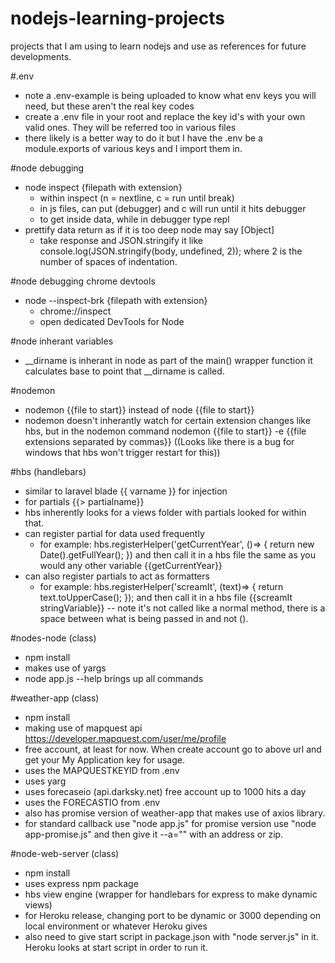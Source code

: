 # nodejs-learning-projects

projects that I am using to learn nodejs and use as references for future developments.

#.env
* note a .env-example is being uploaded to know what env keys you will need, but these aren't the real key codes
* create a .env file in your root and replace the key id's with your own valid ones.  They will be referred too in various files
* there likely is a better way to do it but I have the .env be a module.exports of various keys and I import them in.

#node debugging
* node inspect {filepath with extension}
	* within inspect (n = nextline, c = run until break)
	* in js files, can put (debugger) and c will run until it hits debugger
	* to get inside data, while in debugger type repl
* prettify data return as if it is too deep node may say [Object]
	* take response and JSON.stringify it like console.log(JSON.stringify(body, undefined, 2));  where 2 is the number of spaces of indentation.

#node debugging chrome devtools
* node --inspect-brk {filepath with extension}
	* chrome://inspect
	* open dedicated DevTools for Node

#node inherant variables
* __dirname is inherant in node as part of the main() wrapper function it calculates base to point that __dirname is called.


#nodemon
* nodemon {{file to start}} instead of node {{file to start}}
* nodemon doesn't inherantly watch for certain extension changes like hbs, but in the nodemon command
  nodemon {{file to start}} -e {{file extensions separated by commas}} ((Looks like there is a bug for windows that hbs won't trigger restart for this))

#hbs (handlebars)
* similar to laravel blade {{ varname }} for injection
* for partials {{> partialname}}
* hbs inherently looks for a views folder with partials looked for within that.
* can register partial for data used frequently 
	* for example: hbs.registerHelper('getCurrentYear', ()=> {
	return new Date().getFullYear();
})  and then call it in a hbs file the same as you would any other variable {{getCurrentYear}}
* can also register partials to act as formatters
	* for example: hbs.registerHelper('screamIt', (text)=> {
	return text.toUpperCase();
});  and then call it in a hbs file {{screamIt stringVariable}} -- note it's not called like a normal method, there is a space between what is being passed in and not ().

#nodes-node (class)
* npm install
* makes use of yargs
* node app.js --help brings up all commands


#weather-app (class)
* npm install
* making use of mapquest api https://developer.mapquest.com/user/me/profile
* free account, at least for now.  When create account go to above url and get your My Application key for usage.
* uses the MAPQUESTKEYID from .env
* uses yarg
* uses forecaseio (api.darksky.net) free account up to 1000 hits a day
* uses the FORECASTIO from .env
* also has promise version of weather-app that makes use of axios library.
* for standard callback use "node app.js" for promise version use "node app-promise.js" and then give it --a="" with an address or zip.

#node-web-server (class)
* npm install
* uses express npm package
* hbs view engine (wrapper for handlebars for express to make dynamic views)
* for Heroku release, changing port to be dynamic or 3000 depending on local environment or whatever Heroku gives
* also need to give start script in package.json with "node server.js" in it.  Heroku looks at start script in order to run it.